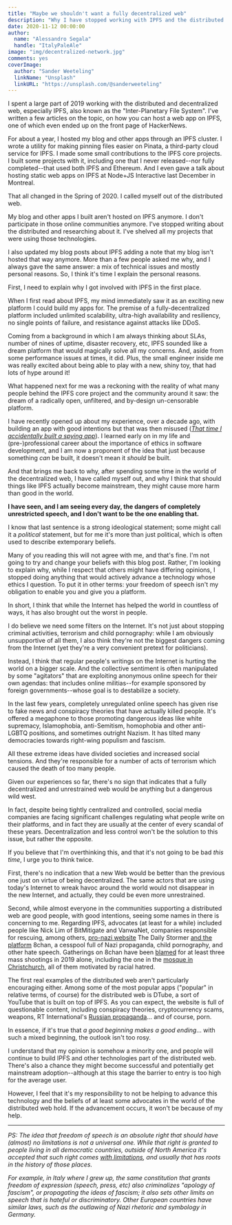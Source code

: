 ```yaml
---
title: "Maybe we shouldn't want a fully decentralized web"
description: "Why I have stopped working with IPFS and the distributed web"
date: 2020-11-12 00:00:00
author:
  name: "Alessandro Segala"
  handle: "ItalyPaleAle"
image: "img/decentralized-network.jpg" 
comments: yes
coverImage:
  author: "Sander Weeteling"
  linkName: "Unsplash"
  linkURL: "https://unsplash.com/@sanderweeteling"
---
```


I spent a large part of 2019 working with the distributed and decentralized web, especially IPFS, also known as the "Inter-Planetary File System". I've written a few articles on the topic, on how you can host a web app on IPFS, one of which even ended up on the front page of HackerNews.

For about a year, I hosted my blog and other apps through an IPFS cluster. I wrote a utility for making pinning files easier on Pinata, a third-party cloud service for IPFS. I made some small contributions to the IPFS core projects. I built some projects with it, including one that I never released--nor fully completed--that used both IPFS and Ethereum. And I even gave a talk about hosting static web apps on IPFS at Node+JS Interactive last December in Montreal.

That all changed in the Spring of 2020. I called myself out of the distributed web.

My blog and other apps I built aren't hosted on IPFS anymore. I don't participate in those online communities anymore. I've stopped writing about the distributed and researching about it. I've shelved all my projects that were using those technologies.

I also updated my blog posts about IPFS adding a note that my blog isn't hosted that way anymore. More than a few people asked me why, and I always gave the same answer: a mix of technical issues and mostly personal reasons. So, I think it's time I explain the personal reasons.

First, I need to explain why I got involved with IPFS in the first place.

When I first read about IPFS, my mind immediately saw it as an exciting new platform I could build my apps for. The premise of a fully-decentralized platform included unlimited scalability, ultra-high availability and resiliency, no single points of failure, and resistance against attacks like DDoS.

Coming from a background in which I am always thinking about SLAs, number of nines of uptime, disaster recovery, etc, IPFS sounded like a dream platform that would magically solve all my concerns. And, aside from some performance issues at times, it did. Plus, the small engineer inside me was really excited about being able to play with a new, shiny toy, that had lots of hype around it!

What happened next for me was a reckoning with the reality of what many people behind the IPFS core project and the community around it saw: the dream of a radically open, unfiltered, and by-design un-censorable platform.

I have recently opened up about my experience, over a decade ago, with building an app with good intentions but that was then misused ([*That time I accidentally built a spying app*](https://withblue.ink/2020/09/24/that-time-i-accidentally-built-a-spying-app.html)). I learned early on in my life and (pre-)professional career about the importance of ethics in software development, and I am now a proponent of the idea that just because something *can* be built, it doesn't mean it *should* be built.

And that brings me back to why, after spending some time in the world of the decentralized web, I have called myself out, and why I think that should things like IPFS actually become mainstream, they might cause more harm than good in the world.

**I have seen, and I am seeing every day, the dangers of completely unrestricted speech, and I don't want to be the one enabling that.**

I know that last sentence is a strong ideological statement; some might call it a *political* statement, but for me it's more than just political, which is often used to describe extemporary beliefs.

Many of you reading this will not agree with me, and that's fine. I'm not going to try and change your beliefs with this blog post. Rather, I'm looking to explain why, while I respect that others might have differing opinions, I stopped doing anything that would actively advance a technology whose ethics I question. To put it in other terms: your freedom of speech isn't my obligation to enable you and give you a platform.

In short, I think that while the Internet has helped the world in countless of ways, it has also brought out the worst in people.

I do believe we need some filters on the Internet. It's not just about stopping criminal activities, terrorism and child pornography: while I am obviously unsupportive of all them, I also think they're not the biggest dangers coming from the Internet (yet they're a very convenient pretext for politicians).

Instead, I think that regular people's writings on the Internet is hurting the world on a bigger scale. And the collective sentiment is often manipulated by some "agitators" that are exploiting anonymous online speech for their own agendas: that includes online militias--for example sponsored by foreign governments--whose goal is to destabilize a society.

In the last few years, completely unregulated online speech has given rise to fake news and conspiracy theories that have actually killed people. It's offered a megaphone to those promoting dangerous ideas like white supremacy, Islamophobia, anti-Semitism, homophobia and other anti-LGBTQ positions, and sometimes outright Nazism. It has tilted many democracies towards right-wing populism and fascism.

All these extreme ideas have divided societies and increased social tensions. And they're responsible for a number of acts of terrorism which caused the death of too many people.

Given our experiences so far, there's no sign that indicates that a fully decentralized and unrestrained web would be anything but a dangerous wild west.

In fact, despite being tightly centralized and controlled, social media companies are facing significant challenges regulating what people write on their platforms, and in fact they are usually at the center of every scandal of these years. Decentralization and less control won't be the solution to this issue, but rather the opposite.

If you believe that I'm overthinking this, and that it's not going to be bad *this time*, I urge you to think twice.

First, there's no indication that a new Web would be better than the previous one just on virtue of being decentralized. The same actors that are using today's Internet to wreak havoc around the world would not disappear in the new Internet, and actually, they could be even more unrestrained.

Second, while almost everyone in the communities supporting a distributed web are good people, with good intentions, seeing some names in there is concerning to me. Regarding IPFS, advocates (at least for a while) included people like Nick Lim of BitMitigate and VanwaNet, companies responsible for rescuing, among others, [pro-nazi website](https://www.geekwire.com/2017/seattles-bitmitigate-now-protecting-pro-nazi-site-daily-stormer-web-attacks/) The Daily Stormer [and the platform](https://arstechnica.com/information-technology/2019/11/breaking-the-law-how-8chan-or-8kun-got-briefly-back-online/) 8chan, a cesspool full of Nazi propaganda, child pornography, and other hate speech. Gatherings on 8chan have been [blamed](https://en.wikipedia.org/wiki/8chan#2019_shootings) for at least three mass shootings in 2019 alone, including the one in the [mosque in Christchurch](https://time.com/5648479/8chan-ban-new-zealand/), all of them motivated by racial hatred.

The first real examples of the distributed web aren't particularly encouraging either. Among some of the most popular apps ("popular" in relative terms, of course) for the distributed web is DTube, a sort of YouTube that is built on top of IPFS. As you can expect, the website is full of questionable content, including conspiracy theories, cryptocurrency scams, weapons, RT International's [Russian propaganda](https://www.theguardian.com/commentisfree/2019/jul/26/russia-disinformation-rt-nuanced-online-ofcom-fine)... and of course, porn.

In essence, if it's true that *a good beginning makes a good ending*... with such a mixed beginning, the outlook isn't too rosy.

I understand that my opinion is somehow a minority one, and people will continue to build IPFS and other technologies part of the distributed web. There's also a chance they might become successful and potentially get mainstream adoption--although at this stage the barrier to entry is too high for the average user.

However, I feel that it's my responsibility to not be helping to advance this technology and the beliefs of at least some advocates in the world of the distributed web hold. If the advancement occurs, it won't be because of my help.

---

*PS: The idea that freedom of speech is an absolute right that should have (almost) no limitations is not a universal one. While that right is granted to people living in all democratic countries, outside of North America it's accepted that such right comes [with limitations](https://www.nytimes.com/2019/08/06/world/europe/el-paso-shooting-freedom-of-speech.html), and usually that has roots in the history of those places.*

*For example, in Italy where I grew up, the same constitution that grants freedom of expression (speech, press, etc) also criminalizes "apology of fascism", or propagating the ideas of fascism; it also sets other limits on speech that is hateful or discriminatory. Other European countries have similar laws, such as the outlawing of Nazi rhetoric and symbology in Germany.*
